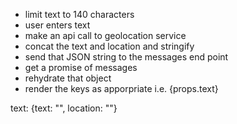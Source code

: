 - limit text to 140 characters
- user enters text
- make an api call to geolocation service
- concat the text and location and stringify
- send that JSON string to the messages end point
- get a promise of messages
- rehydrate that object
- render the keys as apporpriate i.e. {props.text}

text: {text: "", location: ""}
